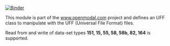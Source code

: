 [![Binder](http://mybinder.org/badge.svg)](http://mybinder.org/repo/openmodal/pyuff)

This module is part of the www.openmodal.com project and defines an UFF class
to manipulate with the UFF (Universal File Format) files.

Read from and write of data-set types **151, 15, 55, 58, 58b, 82, 164** is supported.